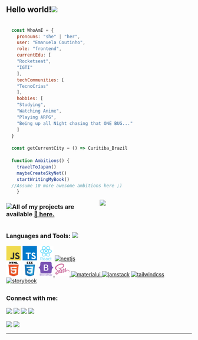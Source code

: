 
 <h2>Hello world!<img src="https://media.giphy.com/media/mGcNjsfWAjY5AEZNw6/giphy.gif" width="50"></h2> 

```javascript
 
  const WhoAmI = {
    pronouns: "she" | "her",
    user: "Emanuela Coutinho",
    role: "frontend",
    currentEdu: [
    "Rocketseat",
    "IGTI"
    ],
    techCommunities: [
    "TecnoCrias"
    ],
    hobbies: [
    "Studying",
    "Watching Anime",
    "Playing ARPG",
    "Being up all Night chasing that ONE BUG..."
    ]
  }
	
  const getCurrentCity = () => Curitiba_Brazil
	
  function Ambitions() {
    travelToJapan()
    maybeCreateSkyNet()
    startWritingMyBook()
  //Assume 10 more awesome ambitions here ;)
    } 
 ```
 
 <img width="250" align="right" src="https://media.giphy.com/media/jIgXf4hgbHCeKiXpvt/giphy.gif">

<h3 align="left"><img src="https://media.giphy.com/media/VgCDAzcKvsR6OM0uWg/giphy.gif" width="50">All of my projects are available <a href="https://manucoutinho.vercel.app/">🔗 here.</a></h3>

#
<h3 align="left">Languages and Tools: <img src="https://media.giphy.com/media/WUlplcMpOCEmTGBtBW/giphy.gif" width="30"></h3>
<p align="left"> 

<a href="https://developer.mozilla.org/en-US/docs/Web/JavaScript" target="_blank"> <img src="https://raw.githubusercontent.com/devicons/devicon/master/icons/javascript/javascript-original.svg" alt="javascript" width="40" height="40"/></a>
<a href="https://www.typescriptlang.org/" target="_blank"> <img src="https://raw.githubusercontent.com/devicons/devicon/master/icons/typescript/typescript-original.svg" alt="typescript" width="40" height="40"/></a>
<a href="https://reactjs.org/" target="_blank"> <img src="https://raw.githubusercontent.com/devicons/devicon/master/icons/react/react-original-wordmark.svg" alt="react" width="40" height="40"/></a>
<a href="https://nextjs.org/" target="_blank" rel="noreferrer"> <img src="https://cdn.jsdelivr.net/gh/devicons/devicon/icons/nextjs/nextjs-original.svg" alt="nextjs" width="40" height="40"/></a>		
<a href="https://www.w3.org/html/" target="_blank"> <img src="https://raw.githubusercontent.com/devicons/devicon/master/icons/html5/html5-original-wordmark.svg" alt="html5" width="40" height="40"/></a> 
<a href="https://www.w3schools.com/css/" target="_blank"> <img src="https://raw.githubusercontent.com/devicons/devicon/master/icons/css3/css3-original-wordmark.svg" alt="css3" width="40" height="40"/></a>
<a href="https://getbootstrap.com" target="_blank"> <img src="https://raw.githubusercontent.com/devicons/devicon/master/icons/bootstrap/bootstrap-plain-wordmark.svg" alt="bootstrap" width="40" height="40"/> </a> 
<a href="https://sass-lang.com" target="_blank"> <img src="https://raw.githubusercontent.com/devicons/devicon/master/icons/sass/sass-original.svg" alt="sass" width="40" height="40"/> </a> 
<a href="https://mui.com/pt" target="_blank"> <img src="https://cdn.jsdelivr.net/gh/devicons/devicon/icons/materialui/materialui-original.svg" alt="materialui" width="40" height="40"/> </a>
<a href="https://cdn.jsdelivr.net/gh/devicons/devicon@v2.14.0/devicon.min.css"><img src="https://cdn.jsdelivr.net/gh/devicons/devicon/icons/jamstack/jamstack-original.svg" alt="jamstack" width="40" height="40"/></a>
<a href="https://cdn.jsdelivr.net/gh/devicons/devicon@v2.14.0/devicon.min.css"><img src="https://cdn.jsdelivr.net/gh/devicons/devicon/icons/tailwindcss/tailwindcss-plain.svg" alt="tailwindcss" width="40" height="40"/></a>
<a href='https://cdn.jsdelivr.net/gh/devicons/devicon/icons/storybook/'><img src="https://cdn.jsdelivr.net/gh/devicons/devicon/icons/storybook/storybook-original.svg" alt="storybook" width="40" height="40" /></a>
<span class="iconify" data-icon="simple-icons:styledcomponents"></span>            
          
	
</p>

##

<h3 align="left">Connect with me:</h3>
<div>  
  <a href="https://www.linkedin.com/in/emanuela-coutinho/" target="_blank"><img src="https://img.shields.io/badge/-LinkedIn-%230077B5?style=for-the-badge&logo=linkedin&logoColor=white" target="_blank"></a> 
 <a href = "mailto:devmanucoutinho@gmail.com"><img src="https://img.shields.io/badge/Gmail-D14836?style=for-the-badge&logo=gmail&logoColor=white" target="_blank"></a>
	<a href= "https://twitter.com/manucout"><img src="https://img.shields.io/badge/Twitter-1DA1F2?style=for-the-badge&logo=twitter&logoColor=white" target="_blank"></a>
	<a href= "https://dev.to/manucoutinho"><img src="https://img.shields.io/badge/dev.to-0A0A0A?style=for-the-badge&logo=dev.to&logoColor=white" target="_blank"></a>
 </div>
<br>
<div>

  <img height="180em" src="https://github-readme-stats.vercel.app/api?username=ManuCoutinho&show_icons=true&theme=radical&include_all_commits=true&count_private=true"/>
  <img height="180em" src="https://github-readme-stats.vercel.app/api/top-langs/?username=ManuCoutinho&layout=compact&langs_count=7&theme=radical"/>
</div>
</div>
<hr/>
<br>

